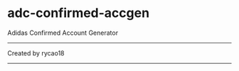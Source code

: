 # adc-confirmed-accgen
Adidas Confirmed Account Generator

-------------------

Created by rycao18

-------------------
